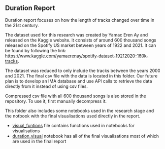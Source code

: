 ## Duration Report
Duration report focuses on how the length of tracks changed over time in the 21st century.

The dataset used for this research was created by Yamac Eren Ay and released on the Kaggle website. It consists of around 600 thousand songs released on the Spotify US market between years of 1922 and 2021. It can be found by following the link: https://www.kaggle.com/yamaerenay/spotify-dataset-19212020-160k-tracks.

The dataset was reduced to only include the tracks between the years 2000 and 2021. The final csv file with the data is located in this folder. Our future plan is to develop an IMA database and use API calls to retrieve the data directly from it instead of using csv files.

Compressed csv file with all 600 thousand songs is also stored in the repository. To use it, first manually decompress it.

This folder also includes some notebooks used in the research stage and the notbook with the final visualisations used directly in the report.

- [visual_funtions](visual_functions.py) file contains functions used in notebooks for visualisations
- [duration_visual](duration_visual.ipynb) notebook has all of the final visualisations most of which are used in the final report
